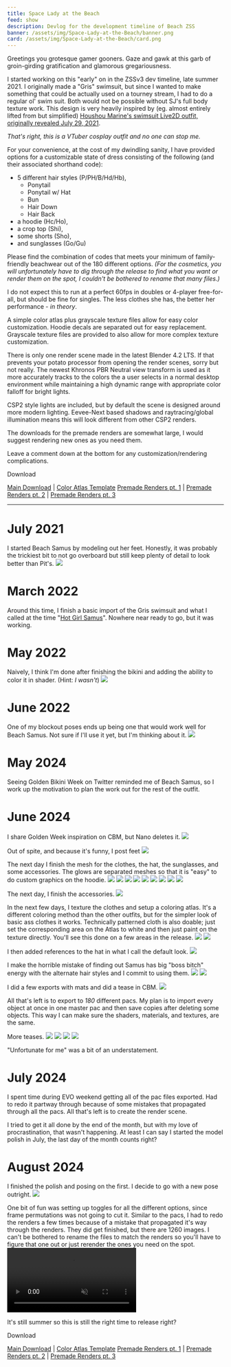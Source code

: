 ```yaml
---
title: Space Lady at the Beach
feed: show
description: Devlog for the development timeline of Beach ZSS
banner: /assets/img/Space-Lady-at-the-Beach/banner.png
card: /assets/img/Space-Lady-at-the-Beach/card.png
---
```

Greetings you grotesque gamer gooners. Gaze and gawk at this garb of groin-girding gratification and glamorous gregariousness.

I started working on this "early" on in the ZSSv3 dev timeline, late summer 2021. I originally made a "Gris" swimsuit, but since I wanted to make something that could be actually used on a tourney stream, I had to do a regular ol' swim suit. Both would not be possible without SJ's full body texture work. This design is very heavily inspired by (eg. almost entirely lifted from but simplified) [Houshou Marine's swimsuit Live2D outfit, originally revealed July 29, 2021](https://www.youtube.com/watch?v=p1-t-U8VvqA&t=2524s). 

*That's right, this is a VTuber cosplay outfit and no one can stop me.*

For your convenience, at the cost of my dwindling sanity, I have provided options for a customizable state of dress consisting of the following (and their associated shorthand code):

- 5 different hair styles (P/PH/B/Hd/Hb),
    - Ponytail
    - Ponytail w/ Hat
    - Bun
    - Hair Down
    - Hair Back
- a hoodie (Hc/Ho),
- a crop top (Shi),
- some shorts (Sho),
- and sunglasses (Go/Gu)

Please find the combination of codes that meets your minimum of family-friendly beachwear out of the 180 different options. *(For the cosmetics, you will unfortunately have to dig through the release to find what you want or render them on the spot, I couldn't be bothered to rename that many files.)*

I do not expect this to run at a perfect 60fps in doubles or 4-player free-for-all, but should be fine for singles. The less clothes she has, the better her performance - *in theory*.

A simple color atlas plus grayscale texture files allow for easy color customization. Hoodie decals are separated out for easy replacement. Grayscale texture files are provided to also allow for more complex texture customization.

There is only one render scene made in the latest Blender 4.2 LTS. If that prevents your potato processor from opening the render scenes, sorry but not really. The newest Khronos PBR Neutral view transform is used as it more accurately tracks to the colors the a user selects in a normal desktop environment while maintaining a high dynamic range with appropriate color falloff for bright lights. 

CSP2 style lights are included, but by default the scene is designed around more modern lighting. Eevee-Next based shadows and raytracing/global illumination means this will look different from other CSP2 renders.

The downloads for the premade renders are somewhat large, I would suggest rendering new ones as you need them.

Leave a comment down at the bottom for any customization/rendering complications.

Download

[Main Download](/assets/archive/ZSSBeach.7z) | [Color Atlas Template](/assets/img/Space-Lady-at-the-Beach/ColorAtlasTemplate.png)
[Premade Renders pt. 1](/assets/archive/ZSSBeach-Render.7z.001) | [Premade Renders pt. 2](/assets/archive/ZSSBeach-Render.7z.002) | [Premade Renders pt. 3](/assets/archive/ZSSBeach-Render.7z.003)


---
# July 2021
I started Beach Samus by modeling out her feet. Honestly, it was probably the trickiest bit to not go overboard but still keep plenty of detail to look better than Pit's.
<img src="/assets/img/Space-Lady-at-the-Beach/Pasted_image_20240626052330.png" loading="lazy"/>

# March 2022
Around this time, I finish a basic import of the Gris swimsuit and what I called at the time "[Hot Girl Samus](https://www.youtube.com/watch?v=FbcLcSY2au4)". Nowhere near ready to go, but it was working.

# May 2022
Naively, I think I'm done after finishing the bikini and adding the ability to color it in shader. (Hint: *I wasn't*)
<img src="/assets/img/Space-Lady-at-the-Beach/Pasted_image_20240626052820.png" loading="lazy">

# June 2022
One of my blockout poses ends up being one that would work well for Beach Samus. Not sure if I'll use it yet, but I'm thinking about it.
<img src="/assets/img/Space-Lady-at-the-Beach/Pasted_image_20240626053015.png" loading="lazy">

# May 2024
Seeing Golden Bikini Week on Twitter reminded me of Beach Samus, so I work up the motivation to plan the work out for the rest of the outfit.

# June 2024
I share Golden Week inspiration on CBM, but Nano deletes it.
<img src="/assets/img/Space-Lady-at-the-Beach/Pasted_image_20240626053728.png" loading="lazy">

Out of spite, and because it's funny, I post feet 
<img src="/assets/img/Space-Lady-at-the-Beach/Pasted_image_20240626053754.png" loading="lazy">

The next day I finish the mesh for the clothes, the hat, the sunglasses, and some accessories. The glows are separated meshes so that it is "easy" to do custom graphics on the hoodie.
<img src="/assets/img/Space-Lady-at-the-Beach/Pasted_image_20240626053848.png" loading="lazy">
<img src="/assets/img/Space-Lady-at-the-Beach/Pasted_image_20240626053901.png" loading="lazy">
<img src="/assets/img/Space-Lady-at-the-Beach/Pasted_image_20240626053926.png" loading="lazy">
<img src="/assets/img/Space-Lady-at-the-Beach/Pasted_image_20240626053956.png" loading="lazy">
<img src="/assets/img/Space-Lady-at-the-Beach/Pasted_image_20240626054003.png" loading="lazy">
<img src="/assets/img/Space-Lady-at-the-Beach/Pasted_image_20240626054011.png" loading="lazy">
<img src="/assets/img/Space-Lady-at-the-Beach/Pasted_image_20240626054016.png" loading="lazy">
<img src="/assets/img/Space-Lady-at-the-Beach/Pasted_image_20240626054025.png" loading="lazy">
<img src="/assets/img/Space-Lady-at-the-Beach/Pasted_image_20240626054100.png" loading="lazy">

The next day, I finish the accessories.
<img src="/assets/img/Space-Lady-at-the-Beach/Pasted_image_20240626054149.png" loading="lazy">

In the next few days, I texture the clothes and setup a coloring atlas. It's a different coloring method than the other outfits, but for the simpler look of basic ass clothes it works. Technically patterned cloth is also doable; just set the corresponding area on the Atlas to white and then just paint on the texture directly. You'll see this done on a few areas in the release.
<img src="/assets/img/Space-Lady-at-the-Beach/Pasted_image_20240626054247.png" loading="lazy">
<img src="/assets/img/Space-Lady-at-the-Beach/Pasted_image_20240626054253.png" loading="lazy">

I then added references to the hat in what I call the default look.
<img src="/assets/img/Space-Lady-at-the-Beach/Pasted_image_20240626054324.png" loading="lazy">

I make the horrible mistake of finding out Samus has big "boss bitch" energy with the alternate hair styles and I commit to using them.
<img src="/assets/img/Space-Lady-at-the-Beach/Pasted_image_20240626054406.png" loading="lazy">
<img src="/assets/img/Space-Lady-at-the-Beach/Pasted_image_20240626054412.png" loading="lazy">

I did a few exports with mats and did a tease in CBM.
<img src="/assets/img/Space-Lady-at-the-Beach/Pasted_image_20240626054445.png" loading="lazy">

All that's left is to export to *180* different pacs. My plan is to import every object at once in one master pac and then save copies after deleting some objects. This way I can make sure the shaders, materials, and textures, are the same.

More teases.
<img src="/assets/img/Space-Lady-at-the-Beach/Pasted_image_20240802221953.png" loading="lazy">
<img src="/assets/img/Space-Lady-at-the-Beach/Pasted_image_20240802222010.png" loading="lazy">
<img src="/assets/img/Space-Lady-at-the-Beach/Pasted_image_20240802222024.png" loading="lazy">
<img src="/assets/img/Space-Lady-at-the-Beach/Pasted_image_20240802222041.png" loading="lazy">

"Unfortunate for me" was a bit of an understatement.

# July 2024
I spent time during EVO weekend getting all of the pac files exported. Had to redo it partway through because of some mistakes that propagated through all the pacs. All that's left is to create the render scene.

I tried to get it all done by the end of the month, but with my love of procrastination, that wasn't happening. At least I can say I started the model polish in July, the last day of the month counts right?

# August 2024
I finished the polish and posing on the first. I decide to go with a new pose outright. 
<img src="/assets/img/Space-Lady-at-the-Beach/Pasted_image_20240802222147.png" loading="lazy">

One bit of fun was setting up toggles for all the different options, since frame permutations was not going to cut it.
Similar to the pacs, I had to redo the renders a few times because of a mistake that propagated it's way through the renders. They did get finished, but there are 1260 images. I can't be bothered to rename the files to match the renders so you'll have to figure that one out or just rerender the ones you need on the spot.
<video autoplay muted loop>
	<source src="/assets/img/Space-Lady/Screen_Recording_2024-08-01 023152_1.mp4" type="video/mp4">
	Your browser does not support the video tag.
</video>

It's still summer so this is still the right time to release right?

Download

[Main Download](/assets/archive/ZSSBeach.7z) | [Color Atlas Template](/assets/img/Space-Lady-at-the-Beach/ColorAtlasTemplate.png)
[Premade Renders pt. 1](/assets/archive/ZSSBeach-Render.7z.001) | [Premade Renders pt. 2](/assets/archive/ZSSBeach-Render.7z.002) | [Premade Renders pt. 3](/assets/archive/ZSSBeach-Render.7z.003)